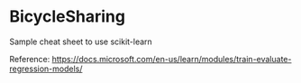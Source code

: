 # BicycleSharing
Sample cheat sheet to use scikit-learn


Reference:
https://docs.microsoft.com/en-us/learn/modules/train-evaluate-regression-models/
